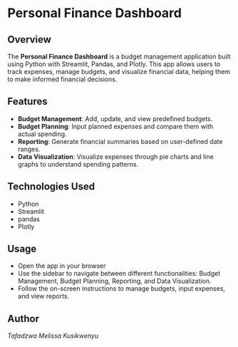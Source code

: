 # Personal Finance Dashboard

## Overview
The **Personal Finance Dashboard** is a budget management application built using Python with Streamlit, Pandas, and Plotly. This app allows users to track expenses, manage budgets, and visualize financial data, helping them to make informed financial decisions.

## Features
- **Budget Management**: Add, update, and view predefined budgets.
- **Budget Planning**: Input planned expenses and compare them with actual spending.
- **Reporting**: Generate financial summaries based on user-defined date ranges.
- **Data Visualization**: Visualize expenses through pie charts and line graphs to understand spending patterns.

## Technologies Used
- Python
- Streamlit
- pandas
- Plotly

## Usage
- Open the app in your browser
- Use the sidebar to navigate between different functionalities: Budget Management, Budget Planning, Reporting, and Data Visualization.
- Follow the on-screen instructions to manage budgets, input expenses, and view reports.

## Author
*Tafadzwa Melissa Kusikwenyu*
